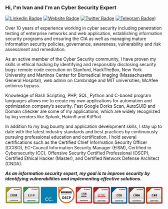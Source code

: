 ### Hi, I'm Ivan and I'm an Cyber Security Expert

[![Linkedin Badge](https://img.shields.io/badge/-LinkedIn-0e76a8?style=flat-square&logo=Linkedin&logoColor=white)](https://www.linkedin.com/in/ivanglinkin/)
[![Website Badge](https://img.shields.io/badge/Website-3b5998?style=flat-square&logo=mozilla&logoColor=white)](https://hydrattack.com)
[![Twitter Badge](https://img.shields.io/badge/-Twitter-00acee?style=flat-square&logo=Twitter&logoColor=white)](https://twitter.com/EASM_HydrAttack)
[![Telegram Badge](https://img.shields.io/badge/-Telegram-0088cc?style=flat-square&logo=Telegram&logoColor=white)](https://t.me/EASM_HydrAttack))

Over 10 years of experience working in cyber security including penetration testing of enterprise networks and web application, establishing information security programs and ensuring the CIA as well as managing mature information security policies, governance, awareness, vulnerability and risk assessment and remediation.

As an active member of the Cyber Security community, I have proven my skills in ethical hacking by identifying and responsibly disclosing security bugs: remote code execution on Stanford, HackTheBox, New York University and Martinos Center for Biomedical Imaging (Massachusetts General Hospital), web admin on Cambridge and MIT universities; McAfee antivirus bypass.

Knowledge of Bash Scripting, PHP, SQL, Python and C-based program languages allows me to create my own applications for automation and optimization company’s security. Fast Google Dorks Scan, AutoSUID and Domain checker are some of my applications, which are widely recognized by big vendors like Splunk, Hakin9 and KitPloit.

In addition to my bug bounty and application development skills, I stay up to date with the latest industry standards and best practices by continuously pursuing professional education and certification. I hold several certifications such as the Certified Chief Information Security Officer (CCISO), EC-Council Information Security Manager (EISM), Certified in Cybersecurity (CC), Offensive Security Certified Professional (OSCP), Certified Ethical Hacker (Master), and Certified Network Defense Architect (CNDA).

***As an information security expert, my goal is to improve security by identifying vulnerabilities and implementing effective solutions.***

![](https://github.com/IvanGlinkin/media_support/blob/main/mail_sign.png?raw=true)

